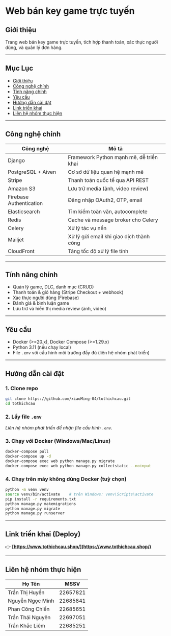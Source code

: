 # Web bán key game trực tuyến

## Giới thiệu

Trang web bán key game trực tuyến, tích hợp thanh toán, xác thực người dùng, và quản lý đơn hàng.

---

## Mục Lục

- [Giới thiệu](#giới-thiệu)
- [Công nghệ chính](#công-nghệ-chính)
- [Tính năng chính](#tính-năng-chính)
- [Yêu cầu](#yêu-cầu)
- [Hướng dẫn cài đặt](#hướng-dẫn-cài-đặt)
- [Link triển khai](#link-triển-khai)
- [Liên hệ nhóm thực hiện](#liên-hệ-nhóm-thực-hiện)

---

## Công nghệ chính

| Công nghệ               | Mô tả                                   |
| ----------------------- | --------------------------------------- |
| Django                  | Framework Python mạnh mẽ, dễ triển khai |
| PostgreSQL + Aiven      | Cơ sở dữ liệu quan hệ mạnh mẽ           |
| Stripe                  | Thanh toán quốc tế qua API REST         |
| Amazon S3               | Lưu trữ media (ảnh, video review)       |
| Firebase Authentication | Đăng nhập OAuth2, OTP, email            |
| Elasticsearch           | Tìm kiếm toàn văn, autocomplete         |
| Redis                   | Cache và message broker cho Celery      |
| Celery                  | Xử lý tác vụ nền                        |
| Mailjet                 | Xử lý gửi email khi giao dịch thành công|
| CloudFront              | Tăng tốc độ xử lý file tĩnh             |

---

## Tính năng chính

- Quản lý game, DLC, danh mục (CRUD)
- Thanh toán & giỏ hàng (Stripe Checkout + webhook)
- Xác thực người dùng (Firebase)
- Đánh giá & bình luận game
- Lưu trữ và hiển thị media review (ảnh, video)

---

## Yêu cầu

- Docker (>=20.x), Docker Compose (>=1.29.x)
- Python 3.11 (nếu chạy local)
- File `.env` với cấu hình môi trường đầy đủ (liên hệ nhóm phát triển)

---

## Hướng dẫn cài đặt

### 1. Clone repo

```bash
git clone https://github.com/xiaoMing-04/tothichcau.git
cd tothichcau
````

### 2. Lấy file `.env`

*Liên hệ nhóm phát triển để nhận file cấu hình `.env`.*

### 3. Chạy với Docker (Windows/Mac/Linux)

```bash
docker-compose pull
docker-compose up -d
docker-compose exec web python manage.py migrate
docker-compose exec web python manage.py collectstatic --noinput
```

### 4. Chạy trên máy không dùng Docker (tuỳ chọn)

```bash
python -m venv venv
source venv/bin/activate    # trên Windows: venv\Scripts\activate
pip install -r requirements.txt
python manage.py makemigrations
python manage.py migrate
python manage.py runserver
```

---

## Link triển khai (Deploy)

👉 **[https://www.tothichcau.shop/](https://www.tothichcau.shop/)**

---

## Liên hệ nhóm thực hiện

| Họ Tên           | MSSV     |
| ---------------- | -------- |
| Trần Thị Huyền   | 22657821 |
| Nguyễn Ngọc Minh | 22685841 |
| Phan Công Chiến  | 22685651 |
| Trần Thái Nguyên | 22697051 |
| Trần Khắc Liêm   | 22685251 |